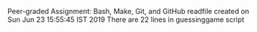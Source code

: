  Peer-graded Assignment: Bash, Make, Git, and GitHub 
 readfile created on Sun Jun 23 15:55:45 IST 2019 
 There are  22 lines in guessinggame script 

